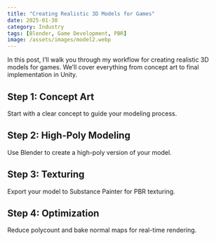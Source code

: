 ```yaml
---
title: "Creating Realistic 3D Models for Games"
date: 2025-01-30
category: Industry
tags: [Blender, Game Development, PBR]
image: /assets/images/model2.webp
---
```


In this post, I’ll walk you through my workflow for creating realistic 3D models for games. We’ll cover everything from concept art to final implementation in Unity.

## Step 1: Concept Art
Start with a clear concept to guide your modeling process.

## Step 2: High-Poly Modeling
Use Blender to create a high-poly version of your model.

## Step 3: Texturing
Export your model to Substance Painter for PBR texturing.

## Step 4: Optimization
Reduce polycount and bake normal maps for real-time rendering.
